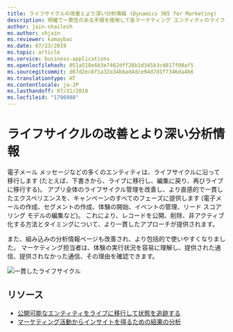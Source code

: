 ```yaml
---
title: ライフサイクルの改善とより深い分析情報 (Dynamics 365 for Marketing)
description: 明確で一貫性のある手順を使用して各マーケティング エンティティのライフサイクルを管理し、Dynamics 365 for Marketing でマーケティングの結果についてより深い分析情報を取得します
author: jain-shailesh
ms.author: shjain
ms.reviewer: kamaybac
ms.date: 07/23/2019
ms.topic: article
ms.service: business-applications
ms.openlocfilehash: 051a518e6b3e7462dff26b1d345b3cd817f08af5
ms.sourcegitcommit: d67d2ec8f1a32a34bbad4dce94d7d1f7346da4b6
ms.translationtype: HT
ms.contentlocale: ja-JP
ms.lasthandoff: 07/31/2019
ms.locfileid: "1796988"
---
```

# <a name="lifecycle-enhancements-and-deeper-insights"></a>ライフサイクルの改善とより深い分析情報

電子メール メッセージなどの多くのエンティティは、ライフサイクルに沿って移行します (たとえば、下書きから、ライブに移行し、編集に戻り、再びライブに移行する)。 アプリ全体のライフサイクル管理を改善し、より直感的で一貫したエクスペリエンスを、キャンペーンのすべてのフェーズに提供します (電子メールの作成、セグメントの作成、体験の開始、イベントの管理、リード スコアリング モデルの編集など)。 これにより、レコードを公開、削除、非アクティブ化する方法とタイミングについて、より一貫したアプローチが提供されます。

また、組み込みの分析情報ページも改善され、より包括的で使いやすくなりました。 マーケティング担当者は、体験の実行状況を容易に理解し、提供された通信、提供されなかった通信、その理由を確認できます。

![一貫したライフサイクル](media/entity-lifecycle.jpg "一貫したライフサイクル")

## <a name="resources"></a>リソース

- [公開可能なエンティティをライブに移行して状態を追跡する](https://docs.microsoft.com/dynamics365/customer-engagement/marketing/go-live)
- [マーケティング活動からインサイトを得るための結果の分析](https://docs.microsoft.com/dynamics365/customer-engagement/marketing/insights)
